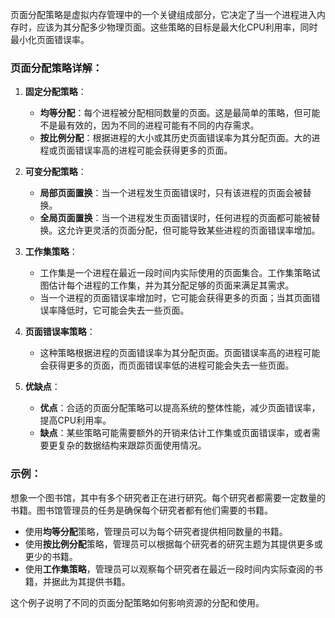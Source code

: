 页面分配策略是虚拟内存管理中的一个关键组成部分，它决定了当一个进程进入内存时，应该为其分配多少物理页面。这些策略的目标是最大化CPU利用率，同时最小化页面错误率。

### 页面分配策略详解：

1. **固定分配策略**：
   - **均等分配**：每个进程被分配相同数量的页面。这是最简单的策略，但可能不是最有效的，因为不同的进程可能有不同的内存需求。
   - **按比例分配**：根据进程的大小或其历史页面错误率为其分配页面。大的进程或页面错误率高的进程可能会获得更多的页面。

2. **可变分配策略**：
   - **局部页面置换**：当一个进程发生页面错误时，只有该进程的页面会被替换。
   - **全局页面置换**：当一个进程发生页面错误时，任何进程的页面都可能被替换。这允许更灵活的页面分配，但可能导致某些进程的页面错误率增加。

3. **工作集策略**：
   - 工作集是一个进程在最近一段时间内实际使用的页面集合。工作集策略试图估计每个进程的工作集，并为其分配足够的页面来满足其需求。
   - 当一个进程的页面错误率增加时，它可能会获得更多的页面；当其页面错误率降低时，它可能会失去一些页面。

4. **页面错误率策略**：
   - 这种策略根据进程的页面错误率为其分配页面。页面错误率高的进程可能会获得更多的页面，而页面错误率低的进程可能会失去一些页面。

5. **优缺点**：
   - **优点**：合适的页面分配策略可以提高系统的整体性能，减少页面错误率，提高CPU利用率。
   - **缺点**：某些策略可能需要额外的开销来估计工作集或页面错误率，或者需要更复杂的数据结构来跟踪页面使用情况。

### 示例：

想象一个图书馆，其中有多个研究者正在进行研究。每个研究者都需要一定数量的书籍。图书馆管理员的任务是确保每个研究者都有他们需要的书籍。

- 使用**均等分配**策略，管理员可以为每个研究者提供相同数量的书籍。
- 使用**按比例分配**策略，管理员可以根据每个研究者的研究主题为其提供更多或更少的书籍。
- 使用**工作集策略**，管理员可以观察每个研究者在最近一段时间内实际查阅的书籍，并据此为其提供书籍。

这个例子说明了不同的页面分配策略如何影响资源的分配和使用。